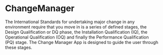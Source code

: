 # ChangeManager
The International Standards for undertaking major change in any environment require that you move in is a series of defined stages, the Design Qualification or DQ phase, the Installation Qualification (IQ), the Operational Qualification (OQ) and finally the Performance Qualification (PQ) stage. 
The Change Manager App is designed to guide the user through these stages.
